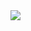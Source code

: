 <img src="https://cdn.ucode.vn/uploads/33881/upload/AWeBhENM.png" class="element-left content-img" />